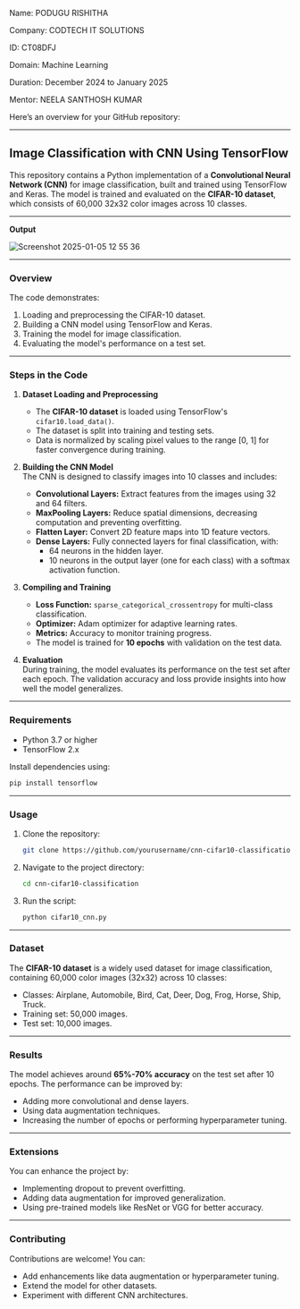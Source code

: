 Name: PODUGU RISHITHA

Company: CODTECH IT SOLUTIONS

ID: CT08DFJ

Domain: Machine Learning

Duration: December 2024 to January 2025

Mentor: NEELA SANTHOSH KUMAR

Here’s an overview for your GitHub repository:

---

## **Image Classification with CNN Using TensorFlow**

This repository contains a Python implementation of a **Convolutional Neural Network (CNN)** for image classification, built and trained using TensorFlow and Keras. The model is trained and evaluated on the **CIFAR-10 dataset**, which consists of 60,000 32x32 color images across 10 classes.

---

**Output**

![Screenshot 2025-01-05 12 55 36](https://github.com/user-attachments/assets/4aaaac6f-2f4b-4714-a20d-280afa172edc)


---

### **Overview**

The code demonstrates:
1. Loading and preprocessing the CIFAR-10 dataset.
2. Building a CNN model using TensorFlow and Keras.
3. Training the model for image classification.
4. Evaluating the model's performance on a test set.

---

### **Steps in the Code**

1. **Dataset Loading and Preprocessing**  
   - The **CIFAR-10 dataset** is loaded using TensorFlow's `cifar10.load_data()`.
   - The dataset is split into training and testing sets.
   - Data is normalized by scaling pixel values to the range [0, 1] for faster convergence during training.

2. **Building the CNN Model**  
   The CNN is designed to classify images into 10 classes and includes:
   - **Convolutional Layers:** Extract features from the images using 32 and 64 filters.
   - **MaxPooling Layers:** Reduce spatial dimensions, decreasing computation and preventing overfitting.
   - **Flatten Layer:** Convert 2D feature maps into 1D feature vectors.
   - **Dense Layers:** Fully connected layers for final classification, with:
     - 64 neurons in the hidden layer.
     - 10 neurons in the output layer (one for each class) with a softmax activation function.

3. **Compiling and Training**  
   - **Loss Function:** `sparse_categorical_crossentropy` for multi-class classification.
   - **Optimizer:** Adam optimizer for adaptive learning rates.
   - **Metrics:** Accuracy to monitor training progress.
   - The model is trained for **10 epochs** with validation on the test data.

4. **Evaluation**  
   During training, the model evaluates its performance on the test set after each epoch. The validation accuracy and loss provide insights into how well the model generalizes.

---

### **Requirements**

- Python 3.7 or higher
- TensorFlow 2.x

Install dependencies using:
```bash
pip install tensorflow
```

---

### **Usage**

1. Clone the repository:
   ```bash
   git clone https://github.com/yourusername/cnn-cifar10-classification.git
   ```
2. Navigate to the project directory:
   ```bash
   cd cnn-cifar10-classification
   ```
3. Run the script:
   ```bash
   python cifar10_cnn.py
   ```

---

### **Dataset**

The **CIFAR-10 dataset** is a widely used dataset for image classification, containing 60,000 color images (32x32) across 10 classes:
- Classes: Airplane, Automobile, Bird, Cat, Deer, Dog, Frog, Horse, Ship, Truck.
- Training set: 50,000 images.
- Test set: 10,000 images.

---

### **Results**

The model achieves around **65%-70% accuracy** on the test set after 10 epochs. The performance can be improved by:
- Adding more convolutional and dense layers.
- Using data augmentation techniques.
- Increasing the number of epochs or performing hyperparameter tuning.

---

### **Extensions**

You can enhance the project by:
- Implementing dropout to prevent overfitting.
- Adding data augmentation for improved generalization.
- Using pre-trained models like ResNet or VGG for better accuracy.

---

### **Contributing**

Contributions are welcome! You can:
- Add enhancements like data augmentation or hyperparameter tuning.
- Extend the model for other datasets.
- Experiment with different CNN architectures.

